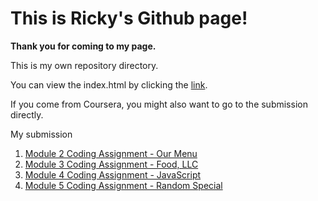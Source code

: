 # This is Ricky's Github page!
**Thank you for coming to my page.**

This is my own repository directory.

You can view the index.html by clicking the [link](https://kahotheo.github.io).

If you come from Coursera, you might also want to go to the submission directly.

My submission

  1. [Module 2 Coding Assignment - Our Menu](https://kahotheo.github.io/mod2_solution/index.html)
  2. [Module 3 Coding Assignment - Food, LLC](https://kahotheo.github.io/mod3_solution/index.html)
  3. [Module 4 Coding Assignment - JavaScript](https://kahotheo.github.io/mod4_solution/index.html)
  4. [Module 5 Coding Assignment - Random Special](https://kahotheo.github.io/mod5_solution/index.html)

